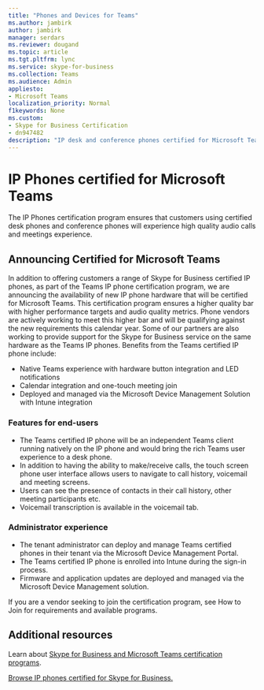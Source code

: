 ```yaml
---
title: "Phones and Devices for Teams"
ms.author: jambirk
author: jambirk
manager: serdars
ms.reviewer: dougand
ms.topic: article
ms.tgt.pltfrm: lync
ms.service: skype-for-business
ms.collection: Teams
ms.audience: Admin
appliesto:
- Microsoft Teams
localization_priority: Normal
f1keywords: None
ms.custom:
- Skype for Business Certification
- dn947482
description: "IP desk and conference phones certified for Microsoft Teams"
---
```


# IP Phones certified for Microsoft Teams
The IP Phones certification program ensures that customers using certified desk phones and conference phones will experience high quality audio calls and meetings experience. 

## Announcing Certified for Microsoft Teams 
In addition to offering customers a range of Skype for Business certified IP phones, as part of the Teams IP phone certification program, we are announcing the availability of new IP phone hardware that will be certified for Microsoft Teams. This certification program ensures a higher quality bar with higher performance targets and audio quality metrics. Phone vendors are actively working to meet this higher bar and will be qualifying against the new requirements this calendar year. Some of our partners are also working to provide support for the Skype for Business service on the same hardware as the Teams IP phones. Benefits from the Teams certified IP phone include: 
- Native Teams experience with hardware button integration and LED notifications
- Calendar integration and one-touch meeting join
- Deployed and managed via the Microsoft Device Management Solution with Intune integration

### Features for end-users
- The Teams certified IP phone will be an independent Teams client running natively on the IP phone and would bring the rich Teams user experience to a desk phone.
- In addition to having the ability to make/receive calls, the touch screen phone user interface allows users to navigate to call history, voicemail and meeting screens.
- Users can see the presence of contacts in their call history, other meeting participants etc.
- Voicemail transcription is available in the voicemail tab.

### Administrator experience
- The tenant administrator can deploy and manage Teams certified phones in their tenant via the Microsoft Device Management Portal.
- The Teams certified IP phone is enrolled into Intune during the sign-in process.
- Firmware and application updates are deployed and managed via the Microsoft Device Management solution.

If you are a vendor seeking to join the certification program, see How to Join for requirements and available programs.

## Additional resources
Learn about [Skype for Business and Microsoft Teams certification programs](https://docs.microsoft.com/en-us/SkypeForBusiness/certification/overview).

[Browse IP phones certified for Skype for Business.](http://partnersolutions.skypeforbusiness.com/solutionscatalog/ip-phones)
